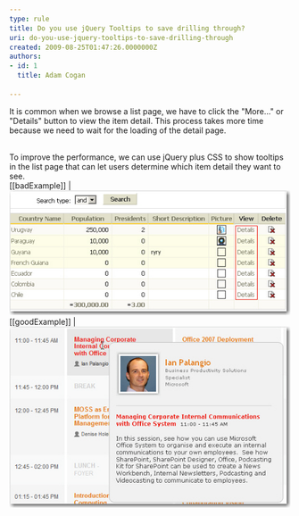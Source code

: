 ```yaml
---
type: rule
title: Do you use jQuery Tooltips to save drilling through?
uri: do-you-use-jquery-tooltips-to-save-drilling-through
created: 2009-08-25T01:47:26.0000000Z
authors:
- id: 1
  title: Adam Cogan

---
```


It is common when we browse a list page, we have to click the "More..." or "Details" button to view the item detail. This process takes more time because we need to wait for the loading of the detail page.

<br>To improve the performance, we can use jQuery plus CSS to show tooltips in the list page that can let users determine which item detail they want to see. <br> 
[[badExample]]
| ![redirect to a new page to view the detail](ViewDetailGrid.jpg)
[[goodExample]]
| ![show tooltip when mouse is over in the list](ViewTooltipGrid.jpg)
